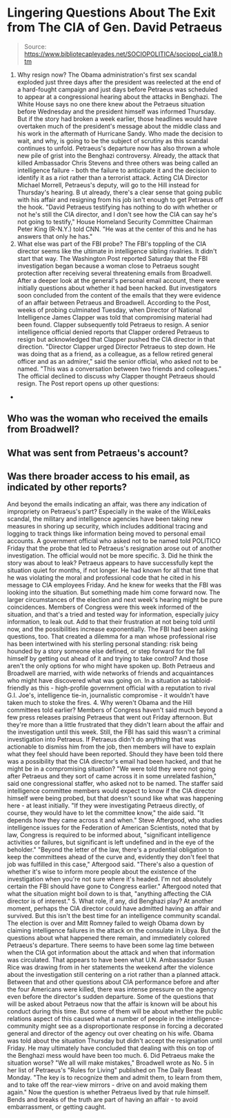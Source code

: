# Lingering Questions About The Exit from The CIA of Gen. David Petraeus

> Source: https://www.bibliotecapleyades.net/SOCIOPOLITICA/sociopol_cia18.htm

1. Why resign now?
The Obama administration's first sex scandal exploded just three
days after the president was reelected at the end of a
hard-fought campaign and just days before Petraeus was scheduled
to appear at a congressional hearing about the attacks in
Benghazi.
The White House says no one there knew about the Petraeus
situation before Wednesday and the president himself was
informed Thursday.
But if the story had broken a week
earlier, those headlines would have overtaken much of the
president's message about the middle class and his work in the
aftermath of Hurricane Sandy.
Who made the decision to wait, and
why, is going to be the subject of scrutiny as this scandal
continues to unfold. Petraeus's departure now has also thrown a
whole new pile of grist into
the Benghazi controversy.
Already, the attack that killed
Ambassador Chris Stevens and three others was being called an
intelligence failure - both the failure to anticipate it and the
decision to identify it as a riot rather than a terrorist
attack.
Acting CIA Director Michael Morrell, Petraeus's deputy,
will go to the Hill instead for Thursday's hearing. B
ut already, there's a clear sense
that going public with his affair and resigning from his job
isn't enough to get Petraeus off the hook.
"David Petraeus testifying has
nothing to do with whether or not he's still the CIA
director, and I don't see how the CIA can say he's not going
to testify," House Homeland Security Committee Chairman
Peter King (R-N.Y.) told CNN.
"He was at the
center of this and he has answers that only he has."
2. What else was part of the FBI probe?
The FBI's toppling of the CIA director seems like the ultimate
in intelligence sibling rivalries. It didn't start that way.
The Washington Post reported Saturday that the FBI investigation
began because a woman close to Petraeus sought protection after
receiving several threatening emails from Broadwell.
After a deeper look at the general's
personal email account, there were initially questions about
whether it had been hacked.
But investigators soon concluded
from the content of the emails that they were evidence of an
affair between Petraeus and Broadwell. According to the Post,
weeks of probing culminated Tuesday, when Director of National
Intelligence James Clapper was told that compromising
material had been found.
Clapper subsequently told Petraeus
to resign.
A senior intelligence official denied reports that Clapper
ordered Petraeus to resign but acknowledged that Clapper pushed
the CIA director in that direction.
"Director Clapper urged Director Petraeus to step down. He was doing that as a friend, as a
colleague, as a fellow retired general officer and as an
admirer," said the senior official, who asked not to be
named.
"This was a
conversation between two friends and colleagues."
The official declined to discuss why
Clapper thought Petraeus should resign.
The Post report opens up other questions:
-
Who was the woman who
received the emails from Broadwell?
-
What was sent from
Petraeus's account?
-
Was there broader access to
his email, as indicated by other reports?
-
And beyond the emails
indicating an affair, was there any indication of
impropriety on Petraeus's part?
Especially in the wake of
the WikiLeaks scandal, the
military and intelligence agencies have been taking new measures
in shoring up security, which includes additional tracing and
logging to track things like information being moved to personal
email accounts.
A government official who asked not to be named told POLITICO
Friday that the probe that led to Petraeus's resignation arose
out of another investigation.
The official would not be more
specific.
3. Did he think the story was about to
leak?
Petraeus appears to have successfully kept the situation quiet
for months, if not longer.
He had known for all that time that
he was violating the moral and professional code that he cited
in his message to CIA employees Friday. And he knew for weeks
that the FBI was looking into the situation.
But something made him come forward now.
The larger circumstances of the election and next week's hearing
might be pure coincidences. Members of Congress were this week
informed of the situation, and that's a tried and tested way for
information, especially juicy information, to leak out. Add to
that their frustration at not being told until now, and the
possibilities increase exponentially.
The FBI had been asking questions, too. That created a dilemma
for a man whose professional rise has been intertwined with his
sterling personal standing: risk being hounded by a story
someone else defined, or step forward for the fall himself by
getting out ahead of it and trying to take control?
And those aren't the only options for who might have spoken up.
Both Petraeus and Broadwell are
married, with wide networks of friends and acquaintances who
might have discovered what was going on.
In a situation as tabloid-friendly
as this - high-profile government official with a reputation to
rival G.I. Joe's, intelligence tie-in, journalistic compromise -
it wouldn't have taken much to stoke the fires.
4. Why weren't Obama and the Hill
committees told earlier?
Members of Congress haven't said much beyond a few press
releases praising Petraeus that went out Friday afternoon. But
they're more than a little frustrated that they didn't learn
about the affair and the investigation until this week.
Still, the FBI has said this wasn't a criminal investigation
into Petraeus.
If Petraeus didn't do anything that
was actionable to dismiss him from the job, then members will
have to explain what they feel should have been reported.
Should they have been told there was
a possibility that the CIA director's email had been hacked, and
that he might be in a compromising situation?
"We were told they were not
going after Petraeus and they sort of came across it in some
unrelated fashion," said one congressional staffer, who
asked not to be named.
The staffer said intelligence
committee members would expect to know if the CIA director
himself were being probed, but that doesn't sound like what was
happening here - at least initially.
"If they were investigating Petraeus directly, of course, they would have to let the
committee know," the aide said. "It depends how they came
across it and when."
Steve Aftergood, who studies
intelligence issues for the Federation of American Scientists,
noted that by law, Congress is required to be informed about,
"significant
intelligence activities or failures, but significant is left
undefined and in the eye of the beholder."
"Beyond the letter of the law, there's a prudential
obligation to keep the committees ahead of the curve and,
evidently they don't feel that job was fulfilled in this
case," Aftergood said.
"There's also a
question of whether it's wise to inform more people about
the existence of the investigation when you're not sure
where it's headed. I'm not absolutely certain the FBI should
have gone to Congress earlier."
Aftergood noted that what the
situation might boil down to is that,
"anything
affecting the CIA director is of interest."
5. What role, if any, did Benghazi
play?
At another moment, perhaps the CIA director could have admitted
having an affair and survived.
But this isn't the best time for an intelligence community
scandal. The election is over and Mitt Romney failed to weigh
Obama down by claiming intelligence failures in the
attack on the consulate in Libya.
But the questions about what
happened there remain, and immediately colored Petraeus's
departure.
There seems to have been some lag time between when the CIA got
information about the attack and when that information was
circulated. That appears to have been what U.N. Ambassador
Susan Rice was drawing from in her statements the weekend
after the violence about the investigation still centering on a
riot rather than a planned attack.
Between that and other questions
about CIA performance before and after the four Americans were
killed, there was intense pressure on the agency even before the
director's sudden departure.
Some of the questions that will be asked about Petraeus now that
the affair is known will be about his conduct during this time.
But some of them will be about
whether the public relations aspect of this caused what a number
of people in the intelligence-community might see as a
disproportionate response in forcing a decorated general and
director of the agency out over cheating on his wife.
Obama was told about the situation Thursday but didn't accept
the resignation until Friday.
He may ultimately have concluded
that dealing with this on top of
the Benghazi mess would
have been too much.
6. Did Petraeus make the situation
worse?
"We all will make
mistakes," Broadwell wrote as No. 5 in her list of Petraeus's
"Rules
for Living" published on The Daily Beast Monday.
"The key is to
recognize them and admit them, to learn from them, and to
take off the rear-view mirrors - drive on and avoid making
them again."
Now the question is whether Petraeus
lived by that rule himself.
Bends and breaks of the truth are part of having an affair - to
avoid embarrassment, or getting caught.
